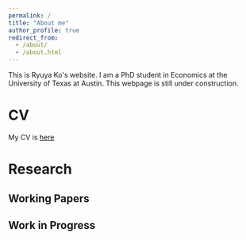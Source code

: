 ```yaml
---
permalink: /
title: "About me"
author_profile: true
redirect_from: 
  - /about/
  - /about.html
---
```


This is Ryuya Ko's website. I am a PhD student in Economics at the University of Texas at Austin. This webpage is still under construction.

CV
======

My CV is [here]()

Research
======

Working Papers
------

Work in Progress
------